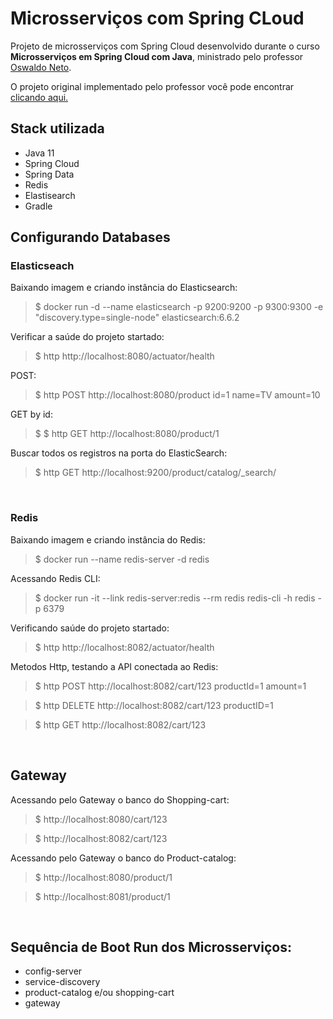 # Microsserviços com Spring CLoud

Projeto de microsserviços com Spring Cloud desenvolvido durante o curso **Microsserviços em Spring Cloud com Java**, ministrado
pelo professor <a href="https://www.linkedin.com/in/omneto/" target="_blank">Oswaldo Neto</a>.

O projeto original implementado pelo professor você pode encontrar
<a href="https://github.com/oswaldoneto/dio-experts">clicando aqui.</a>

## Stack utilizada
  * Java 11
  * Spring Cloud
  * Spring Data
  * Redis
  * Elastisearch
  * Gradle
  

## Configurando Databases

### Elasticseach
Baixando imagem e criando instância do Elasticsearch:
> $ docker run -d --name elasticsearch -p 9200:9200 -p 9300:9300 -e "discovery.type=single-node" elasticsearch:6.6.2

Verificar a saúde do projeto startado:
> $ http http://localhost:8080/actuator/health

POST: 
> $ http POST http://localhost:8080/product id=1 name=TV amount=10

GET by id:
> $ $ http GET http://localhost:8080/product/1 

Buscar todos os registros na porta do ElasticSearch:
> $ http GET http://localhost:9200/product/catalog/_search/

<br>

### Redis 
Baixando imagem e criando instância do Redis:
> $ docker run --name redis-server -d redis

Acessando Redis CLI:
> $ docker run -it --link redis-server:redis --rm redis redis-cli -h redis -p 6379

Verificando saúde do projeto startado:
> $ http http://localhost:8082/actuator/health

Metodos Http, testando a API conectada ao Redis:
> $ http POST http://localhost:8082/cart/123 productId=1 amount=1

> $ http DELETE http://localhost:8082/cart/123 productID=1

> $ http GET http://localhost:8082/cart/123 

<br>

## Gateway
Acessando pelo Gateway o banco do Shopping-cart:
> $ http://localhost:8080/cart/123

> $ http://localhost:8082/cart/123

Acessando pelo Gateway o banco do Product-catalog:
> $ http://localhost:8080/product/1

> $ http://localhost:8081/product/1

<br>

## Sequência de Boot Run dos Microsserviços:
- config-server
- service-discovery
- product-catalog e/ou shopping-cart
- gateway
